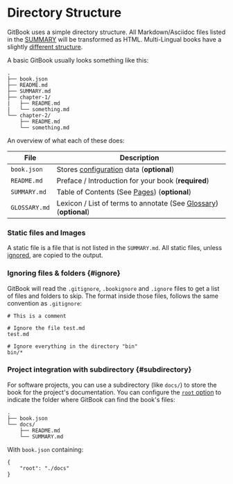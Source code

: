 # Directory Structure

GitBook uses a simple directory structure. All Markdown/Asciidoc files listed in the [SUMMARY](pages.md) will be transformed as HTML. Multi-Lingual books have a slightly [different structure](languages.md).

A basic GitBook usually looks something like this:

```
.
├── book.json
├── README.md
├── SUMMARY.md
├── chapter-1/
|   ├── README.md
|   └── something.md
└── chapter-2/
    ├── README.md
    └── something.md
```

An overview of what each of these does:

| File | Description |
| -------- | ----------- |
| `book.json` | Stores [configuration](config.md) data (__optional__) |
| `README.md` | Preface / Introduction for your book (**required**) |
| `SUMMARY.md` | Table of Contents (See [Pages](pages.md)) (__optional__) |
| `GLOSSARY.md` | Lexicon / List of terms to annotate (See [Glossary](lexicon.md)) (__optional__) |

### Static files and Images

A static file is a file that is not listed in the `SUMMARY.md`. All static files, unless [ignored](#ignore), are copied to the output.

### Ignoring files & folders {#ignore}

GitBook will read the `.gitignore`, `.bookignore` and `.ignore` files to get a list of files and folders to skip.
The format inside those files, follows the same convention as `.gitignore`:

```
# This is a comment

# Ignore the file test.md
test.md

# Ignore everything in the directory "bin"
bin/*
```

### Project integration with subdirectory {#subdirectory}

For software projects, you can use a subdirectory (like `docs/`) to store the book for the project's documentation. You can configure the [`root` option](config.md) to indicate the folder where GitBook can find the book's files:

```
.
├── book.json
└── docs/
    ├── README.md
    └── SUMMARY.md
```

With `book.json` containing:

```
{
    "root": "./docs"
}
```

